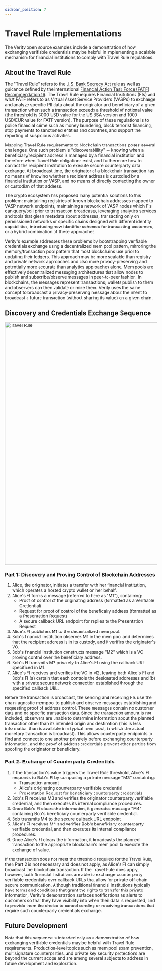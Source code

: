 ```yaml
---
sidebar_position: 7
---
```


# Travel Rule Implementations

The Verity open source examples include a demonstration of how exchanging verifiable credentials may be helpful in implementing a scalable mechanism for financial institutions to comply with Travel Rule regulations.

## About the Travel Rule

The "Travel Rule" refers to the [U.S. Bank Secrecy Act rule](https://www.sec.gov/about/offices/ocie/aml2007/fincen-advissu7.pdf) as well as guidance defined by the international [Financial Action Task Force (FATF) Recommendation 16](https://www.fatf-gafi.org/publications/fatfrecommendations/documents/guidance-rba-virtual-assets-2021.html). The Travel Rule requires Financial Insitutions (FIs) and what FATF refers to as Virtual Asset Service Providers (VASPs) to exchange and analyze specific PII data about the originator and beneficiary of a given transaction when such a transaction exceeds a threshold of notional value (the threshold is 3000 USD value for the US BSA version and 1000 USD/EUR value for FATF version). The purpose of these regulations is to police financial crime such as money laundering, block terrorist financing, stop payments to sanctioned entities and countries, and support the reporting of suspicious activities.

Mapping Travel Rule requirements to blockchain transactions poses several challenges. One such problem is "discoverablility" -- knowing when a beneficiary/recipient address is managed by a financial institution and therefore when Travel Rule obligations exist, and furthermore how to contact the recipient institution to execute secure counterparty data exchange. At broadcast time, the originator of a blockchain transaction has no means of knowing whether a recipient address is custodied by a financial institution or VASP, and no means of directly contacting the owner or custodian of that address.

The crypto ecosystem has proposed many potential solutions to this problem: maintaining registries of known blockchain addresses mapped to VASP network endpoints, maintaining a network of VASP nodes which FIs can query/poll prior to transaction broadcasts, leveraging analytics services and tools that glean metadata about addresses, transacting only on permissioned networks or specific chains designed with different identity capabilities, introducing new identifier schemes for transacting customers, or a hybrid combination of these approaches.

Verity's example addresses these problems by bootstrapping verifiable credentials exchange using a decentralized mem pool pattern, mirroring the memory/transaction pool pattern that most blockchains use prior to updating their ledgers. This approach may be more scalable than registry and private network approaches and also more privacy-preserving and potentially more accurate than analytics approaches alone. Mem pools are effectively decentralized messaging architectures that allow nodes to publish and subscribe/observe messages in peer-to-peer fashion. In blockchains, the messages represent transactions; wallets publish to them and observers can then validate or mine them. Verity uses the same concept to broadcast a privacy-preserving message about the intent to broadcast a future transaction (without sharing its value) on a given chain.

## Discovery and Credentials Exchange Sequence

<img src="/img/docs/travel_rule.png" alt="Travel Rule" width="800"/>

### Part 1: Discovery and Proving Control of Blockchain Addresses

1. Alice, the originator, initiates a transfer with her financial institution, which operates a hosted crypto wallet on her behalf.
2. Alice's FI forms a message (referred to here as "M1"), containing:
   - Proof of control of the originating address (formatted as a Verifiable Credential)
   - Request for proof of control of the beneficairy address (formatted as a Presentation Request)
   - A secure callback URL endpoint for replies to the Presentation Request
3. Alice's FI publishes M1 to the decentralized mem pool.
4. Bob's financial institution observes M1 in the mem pool and determines that the recipient address is in its custody, and it verifies the originator's VC.
5. Bob's financial institution constructs message "M2" which is a VC proving control over the beneficiary address.
6. Bob's FI transmits M2 privately to Alice's FI using the callback URL specificed in M1.
7. Alice's FI receives and verifies the VC in M2, leaving both Alice's FI and Bob's FI (a) certain that each controls the designated addresses and (b) with a private secure network connection established through the specified callback URL.

Before the transaction is broadcast, the sending and receiving FIs use the chain-agnostic mempool to publish and observe messages establishing and requesting proof of address control. These messages contain no customer data and no specific transaction data. Since the transaction amount is not included, observers are unable to determine information about the planned transaction other than its intended origin and destination (this is less information than is available in a typical mem pool, in which the actual monetary transaction is broadcast). This allows counterparty endpoints to find and connect to one another privately before exchanging counterparty information, and the proof of address credentials prevent other parties from spoofing the originator or beneficiary.

### Part 2: Exchange of Counterparty Credentials

1. If the transaction's value triggers the Travel Rule threshold, Alice's FI responds to Bob's FI by composing a private message "M3" containing:
   - Transaction amount
   - Alice's originating counterparty verifiable credential
   - Presentation Request for beneficiary counterparty credentials
2. Bob's FI receives M3 and verifies the originator counterparty verifiable credential, and then executes its internal compliance procedures.
3. Once Bob's FI clears the information, it generates message "M4" containing Bob's beneficiary counterparty verifiable credential.
4. Bob transmits M4 to the secure callback URL endpoint.
5. Alice's FI receives M4 and verifies Bob's beneficiary counterparty verifiable credential, and then executes its internal compliance procedures.
6. Once Alice's FI clears the information, it broadcasts the planned transaction to the appropriate blockchain's mem pool to execute the exchange of value.

If the transaction does not meet the threshold required for the Travel Rule, then Part 2 is not necessary and does not apply, as Alice's FI can simply broadcast the blockchain transaction. If the Travel Rule does apply, however, both financial insitutions are able to exchange counterparty verifiable credentials over callback URLs that allow for private off-chain secure communication. Although traditional financial institutions typically have terms and conditions that grant the rights to transfer this private information, Verity's demonstration surfaces notifications as alerts to customers so that they have visibility into when their data is requested, and to provide them the choice to cancel sending or receiving transactions that require such counterparty credentials exchange.

## Future Development

Note that this sequence is intended only as a demonstration of how exchanging verifiable credentials may be helpful with Travel Rule requirements. Production-level topics such as mem pool spam prevention, multisignature counterparties, and private key security protections are beyond the current scope and are among several subjects to address in future development and exploration.
